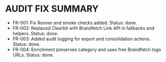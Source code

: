 # AUDIT FIX SUMMARY

- FR-001: Fix Runner and smoke checks added. Status: done.
- FR-002: Replaced Clearbit with Brandfetch Link API in fallbacks and helpers. Status: done.
- FR-003: Added audit logging for export and consolidation actions. Status: done.
- FR-004: Enrichment preserves category and uses free Brandfetch logo URLs. Status: done.
